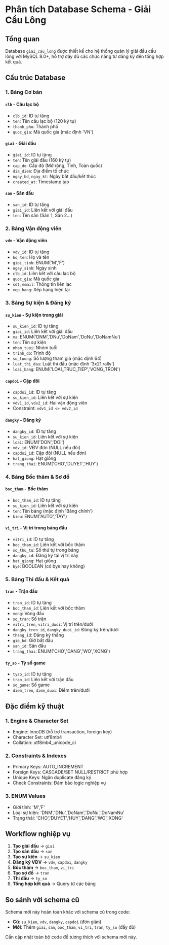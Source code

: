 # Phân tích Database Schema - Giải Cầu Lông

## Tổng quan
Database `giai_cau_long` được thiết kế cho hệ thống quản lý giải đấu cầu lông với MySQL 8.0+, hỗ trợ đầy đủ các chức năng từ đăng ký đến tổng hợp kết quả.

## Cấu trúc Database

### 1. **Bảng Cơ bản**

#### `clb` - Câu lạc bộ
- `clb_id`: ID tự tăng
- `ten`: Tên câu lạc bộ (120 ký tự)
- `thanh_pho`: Thành phố
- `quoc_gia`: Mã quốc gia (mặc định 'VN')

#### `giai` - Giải đấu
- `giai_id`: ID tự tăng
- `ten`: Tên giải đấu (160 ký tự)
- `cap_do`: Cấp độ (Mở rộng, Tỉnh, Toàn quốc)
- `dia_diem`: Địa điểm tổ chức
- `ngay_bd`, `ngay_kt`: Ngày bắt đầu/kết thúc
- `created_at`: Timestamp tạo

#### `san` - Sân đấu
- `san_id`: ID tự tăng
- `giai_id`: Liên kết với giải đấu
- `ten`: Tên sân (Sân 1, Sân 2...)

### 2. **Bảng Vận động viên**

#### `vdv` - Vận động viên
- `vdv_id`: ID tự tăng
- `ho`, `ten`: Họ và tên
- `gioi_tinh`: ENUM('M','F')
- `ngay_sinh`: Ngày sinh
- `clb_id`: Liên kết với câu lạc bộ
- `quoc_gia`: Mã quốc gia
- `sdt`, `email`: Thông tin liên lạc
- `xep_hang`: Xếp hạng hiện tại

### 3. **Bảng Sự kiện & Đăng ký**

#### `su_kien` - Sự kiện trong giải
- `su_kien_id`: ID tự tăng
- `giai_id`: Liên kết với giải đấu
- `ma`: ENUM('DNM','DNu','DoNam','DoNu','DoNamNu')
- `ten`: Tên sự kiện
- `nhom_tuoi`: Nhóm tuổi
- `trinh_do`: Trình độ
- `so_luong`: Số lượng tham gia (mặc định 64)
- `luat_thi_dau`: Luật thi đấu (mặc định '3x21 rally')
- `loai_bang`: ENUM('LOAI_TRUC_TIEP','VONG_TRON')

#### `capdoi` - Cặp đôi
- `capdoi_id`: ID tự tăng
- `su_kien_id`: Liên kết với sự kiện
- `vdv1_id`, `vdv2_id`: Hai vận động viên
- Constraint: `vdv1_id <> vdv2_id`

#### `dangky` - Đăng ký
- `dangky_id`: ID tự tăng
- `su_kien_id`: Liên kết với sự kiện
- `loai`: ENUM('DON','DOI')
- `vdv_id`: VĐV đơn (NULL nếu đôi)
- `capdoi_id`: Cặp đôi (NULL nếu đơn)
- `hat_giong`: Hạt giống
- `trang_thai`: ENUM('CHO','DUYET','HUY')

### 4. **Bảng Bốc thăm & Sơ đồ**

#### `boc_tham` - Bốc thăm
- `boc_tham_id`: ID tự tăng
- `su_kien_id`: Liên kết với sự kiện
- `ten`: Tên bảng (mặc định 'Bảng chính')
- `kieu`: ENUM('AUTO','TAY')

#### `vi_tri` - Vị trí trong bảng đấu
- `vitri_id`: ID tự tăng
- `boc_tham_id`: Liên kết với bốc thăm
- `so_thu_tu`: Số thứ tự trong bảng
- `dangky_id`: Đăng ký tại vị trí này
- `hat_giong`: Hạt giống
- `bye`: BOOLEAN (có bye hay không)

### 5. **Bảng Thi đấu & Kết quả**

#### `tran` - Trận đấu
- `tran_id`: ID tự tăng
- `boc_tham_id`: Liên kết với bốc thăm
- `vong`: Vòng đấu
- `so_tran`: Số trận
- `vitri_tren`, `vitri_duoi`: Vị trí trên/dưới
- `dangky_tren_id`, `dangky_duoi_id`: Đăng ký trên/dưới
- `thang_id`: Đăng ký thắng
- `gio_bd`: Giờ bắt đầu
- `san_id`: Sân đấu
- `trang_thai`: ENUM('CHO','DANG','WO','XONG')

#### `ty_so` - Tỷ số game
- `tyso_id`: ID tự tăng
- `tran_id`: Liên kết với trận đấu
- `so_game`: Số game
- `diem_tren`, `diem_duoi`: Điểm trên/dưới

## Đặc điểm kỹ thuật

### 1. **Engine & Character Set**
- Engine: InnoDB (hỗ trợ transaction, foreign key)
- Character Set: utf8mb4
- Collation: utf8mb4_unicode_ci

### 2. **Constraints & Indexes**
- Primary Keys: AUTO_INCREMENT
- Foreign Keys: CASCADE/SET NULL/RESTRICT phù hợp
- Unique Keys: Ngăn duplicate đăng ký
- Check Constraints: Đảm bảo logic nghiệp vụ

### 3. **ENUM Values**
- Giới tính: 'M','F'
- Loại sự kiện: 'DNM','DNu','DoNam','DoNu','DoNamNu'
- Trạng thái: 'CHO','DUYET','HUY','DANG','WO','XONG'

## Workflow nghiệp vụ

1. **Tạo giải đấu** → `giai`
2. **Tạo sân đấu** → `san`
3. **Tạo sự kiện** → `su_kien`
4. **Đăng ký VĐV** → `vdv`, `capdoi`, `dangky`
5. **Bốc thăm** → `boc_tham`, `vi_tri`
6. **Tạo sơ đồ** → `tran`
7. **Thi đấu** → `ty_so`
8. **Tổng hợp kết quả** → Query từ các bảng

## So sánh với schema cũ

Schema mới này hoàn toàn khác với schema cũ trong code:
- **Cũ**: `su_kien`, `vdv`, `dangky`, `capdoi` (đơn giản)
- **Mới**: Thêm `giai`, `san`, `boc_tham`, `vi_tri`, `tran`, `ty_so` (đầy đủ)

Cần cập nhật toàn bộ code để tương thích với schema mới này.
